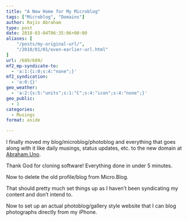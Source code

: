 ```yaml
---
title: "A New Home for My Microblog"
tags: ["Microblog", "Domains"]
author: Rajiv Abraham
type: post
date: 2018-03-04T06:35:06+00:00
aliases: [
    "/posts/my-original-url/",
    "/2010/01/01/even-earlier-url.html"
]
url: /689/689/
mf2_mp-syndicate-to:
  - 'a:1:{i:0;s:4:"none";}'
mf2_syndication:
  - 'a:0:{}'
geo_weather:
  - 'a:2:{s:5:"units";s:1:"C";s:4:"icon";s:4:"none";}'
geo_public:
  - 1
categories:
  - Musings
format: aside

---
```

<p style="text-align: left;">
  I finally moved my blog/microblog/photoblog and everything that goes along with it like daily musings, status updates, etc. to the new domain at <a href="https://abraham.uno/" target="_blank" rel="noopener">Abraham.Uno</a>.
</p>

<p style="text-align: left;">
  Thank God for cloning software! Everything done in under 5 minutes.
</p>

<p style="text-align: left;">
  Now to delete the old profile/blog from Micro.Blog.
</p>

<p style="text-align: left;">
  That should pretty much set things up as I haven&#8217;t been syndicating my content and don&#8217;t intend to.
</p>

<p style="text-align: left;">
  Now to set up an actual photoblog/gallery style website that I can blog photographs directly from my iPhone.
</p>
